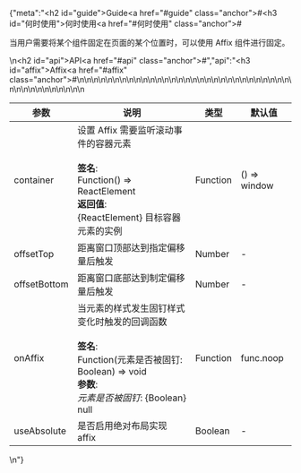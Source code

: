 {"meta":"<h2 id=\"guide\">Guide<a href=\"#guide\" class=\"anchor\">#</a></h2><h3 id=\"&#x4F55;&#x65F6;&#x4F7F;&#x7528;\">&#x4F55;&#x65F6;&#x4F7F;&#x7528;<a href=\"#&#x4F55;&#x65F6;&#x4F7F;&#x7528;\" class=\"anchor\">#</a></h3><p>&#x5F53;&#x7528;&#x6237;&#x9700;&#x8981;&#x5C06;&#x67D0;&#x4E2A;&#x7EC4;&#x4EF6;&#x56FA;&#x5B9A;&#x5728;&#x9875;&#x9762;&#x7684;&#x67D0;&#x4E2A;&#x4F4D;&#x7F6E;&#x65F6;&#xFF0C;&#x53EF;&#x4EE5;&#x4F7F;&#x7528; Affix &#x7EC4;&#x4EF6;&#x8FDB;&#x884C;&#x56FA;&#x5B9A;&#x3002;</p>\n<h2 id=\"api\">API<a href=\"#api\" class=\"anchor\">#</a></h2>","api":"<h3 id=\"affix\">Affix<a href=\"#affix\" class=\"anchor\">#</a></h3><table>\n<thead>\n<tr>\n<th>&#x53C2;&#x6570;</th>\n<th>&#x8BF4;&#x660E;</th>\n<th>&#x7C7B;&#x578B;</th>\n<th>&#x9ED8;&#x8BA4;&#x503C;</th>\n</tr>\n</thead>\n<tbody>\n<tr>\n<td>container</td>\n<td>&#x8BBE;&#x7F6E; Affix &#x9700;&#x8981;&#x76D1;&#x542C;&#x6EDA;&#x52A8;&#x4E8B;&#x4EF6;&#x7684;&#x5BB9;&#x5668;&#x5143;&#x7D20;<br><br><strong>&#x7B7E;&#x540D;</strong>:<br>Function() =&gt; ReactElement<br><strong>&#x8FD4;&#x56DE;&#x503C;</strong>:<br>{ReactElement} &#x76EE;&#x6807;&#x5BB9;&#x5668;&#x5143;&#x7D20;&#x7684;&#x5B9E;&#x4F8B;<br></td>\n<td>Function</td>\n<td>() =&gt; window</td>\n</tr>\n<tr>\n<td>offsetTop</td>\n<td>&#x8DDD;&#x79BB;&#x7A97;&#x53E3;&#x9876;&#x90E8;&#x8FBE;&#x5230;&#x6307;&#x5B9A;&#x504F;&#x79FB;&#x91CF;&#x540E;&#x89E6;&#x53D1;</td>\n<td>Number</td>\n<td>-</td>\n</tr>\n<tr>\n<td>offsetBottom</td>\n<td>&#x8DDD;&#x79BB;&#x7A97;&#x53E3;&#x5E95;&#x90E8;&#x8FBE;&#x5230;&#x5236;&#x5B9A;&#x504F;&#x79FB;&#x91CF;&#x540E;&#x89E6;&#x53D1;</td>\n<td>Number</td>\n<td>-</td>\n</tr>\n<tr>\n<td>onAffix</td>\n<td>&#x5F53;&#x5143;&#x7D20;&#x7684;&#x6837;&#x5F0F;&#x53D1;&#x751F;&#x56FA;&#x9489;&#x6837;&#x5F0F;&#x53D8;&#x5316;&#x65F6;&#x89E6;&#x53D1;&#x7684;&#x56DE;&#x8C03;&#x51FD;&#x6570;<br><br><strong>&#x7B7E;&#x540D;</strong>:<br>Function(&#x5143;&#x7D20;&#x662F;&#x5426;&#x88AB;&#x56FA;&#x9489;: Boolean) =&gt; void<br><strong>&#x53C2;&#x6570;</strong>:<br><em>&#x5143;&#x7D20;&#x662F;&#x5426;&#x88AB;&#x56FA;&#x9489;</em>: {Boolean} null</td>\n<td>Function</td>\n<td>func.noop</td>\n</tr>\n<tr>\n<td>useAbsolute</td>\n<td>&#x662F;&#x5426;&#x542F;&#x7528;&#x7EDD;&#x5BF9;&#x5E03;&#x5C40;&#x5B9E;&#x73B0; affix</td>\n<td>Boolean</td>\n<td>-</td>\n</tr>\n</tbody>\n</table>\n"}